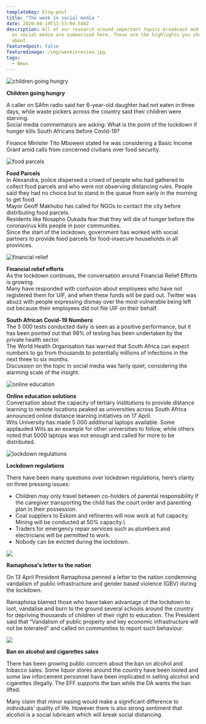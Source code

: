 ```yaml
---
templateKey: blog-post
title: "The week in social media "
date: 2020-04-19T13:53:04.548Z
description: All of our research around important topics broadcast and discussed
  on social media are summarised here. These are the highlights you should know
  about.
featuredpost: false
featuredimage: /img/weekinreview.jpg
tags:
  - News
---
```

![children going hungry](/img/child-hunger.png "children going hungry")

**Children going hungry**

A caller on SAfm radio said her 6-year-old daughter had not eaten in three days, while waste pickers across the country said their children were starving.\
Social media commentators are asking: What is the point of the lockdown if hunger kills South Africans before CovId-19?

Finance Minister Tito Mboweni stated he was considering a Basic Income Grant amid calls from concerned civilians over food security.

![food parcels](/img/food-parcels.png "food parcels")

**Food Parcels**\
In Alexandra, police dispersed a crowd of people who had gathered to collect food parcels and who were not observing distancing rules. People said they had no choice but to stand in the queue from early in the morning to get food.\
Mayor Geoff Makhubo has called for NGOs to contact the city before distributing food parcels.\
Residents like Nosapho Dukada fear that they will die of hunger before the coronavirus kills people in poor communities.\
Since the start of the lockdown, government has worked with social partners to provide food parcels for food-insecure households in all provinces.

![financial relief](/img/financial-relief.png "financial relief")

**Financial relief efforts**\
As the lockdown continues, the conversation around Financial Relief Efforts is growing.\
Many have responded with confusion about employees who have not registered them for UIF, and when these funds will be paid out. Twitter was abuzz with people expressing dismay over the most vulnerable being left out because their employees did not file UIF on their behalf.

**South African Covid-19 Numbers**\
The 5 000 tests conducted daily is seen as a positive performance, but it has been pointed out that 98% of testing has been undertaken by the private health sector.\
The World Health Organisation has warned that South Africa can expect numbers to go from thousands to potentially millions of infections in the next three to six months.\
Discussion on the topic in social media was fairly quiet, considering the alarming scale of the insight.

![online education](/img/online-schoolong.png "online education")

**Online education solutions**\
Conversation about the capacity of tertiary institutions to provide distance learning to remote locations peaked as universities across South Africa announced online distance learning initiatives on 17 April.\
Wits University has made 5 000 additional laptops available. Some applauded Wits as an example for other universities to follow, while others noted that 5000 laptops was not enough and called for more to be distributed.

![lockdown regulations](/img/lockdown.png "lockdown regulations")

**Lockdown regulations**

There have been many questions over lockdown regulations, here’s clarity on three pressing issues:

* Children may only travel between co-holders of parental responsibility if the caregiver transporting the child has the court order and parenting plan in their possession.
* Coal suppliers to Eskom and refineries will now work at full capacity. Mining will be conducted at 50% capacity.\
* Traders for emergency repair services such as plumbers and electricians will be permitted to work.
* Nobody can be evicted during the lockdown.

![](/img/president-letter.png)

**Ramaphosa's letter to the nation**

On 13 April President Ramaphosa penned a letter to the nation condemning vandalism of public infrastructure and gender based violence (GBV) during the lockdown.

Ramaphosa blamed those who have taken advantage of the lockdown to loot, vandalise and burn to the ground several schools around the country for depriving thousands of children of their right to education. The President said that “Vandalism of public property and key economic infrastructure will not be tolerated” and called on communities to report such behaviour.

![](/img/alcoho-ban.png)

**Ban on alcohol and cigarettes sales**

There has been growing public concern about the ban on alcohol and tobacco sales. Some liquor stores around the country have been looted and some law inforcement personnel have been implicated in selling alcohol and cigarettes illegally. The EFF supports the ban while the DA wants the ban lifted.

Many claim that minor easing would make a significant difference to individuals’ quality of life. However there is also strong sentiment that alcohol is a social lubricant which will break social distancing.